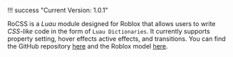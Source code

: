 !!! success "Current Version: 1.0.1"

RoCSS is a *Luau* module designed for Roblox that allows users to write *CSS-like* code in the form of `Luau Dictionaries`. It currently supports property setting, hover effects active effects, and transitions. You can find the GitHub repository [here](https://github.com/ObSp/RoCSS) and the Roblox model [here](https://create.roblox.com/store/asset/16179576655).
